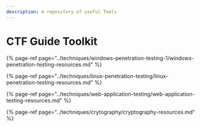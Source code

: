 ```yaml
---
description: A repository of useful Tools
---
```


# CTF Guide Toolkit

{% page-ref page="../techniques/windows-penetration-testing-1/windows-penetration-testing-resources.md" %}

{% page-ref page="../techniques/linux-penetration-testing/linux-penetration-testing-resources.md" %}

{% page-ref page="../techniques/web-application-testing/web-application-testing-resources.md" %}

{% page-ref page="../techniques/crytography/cryptography-resources.md" %}




